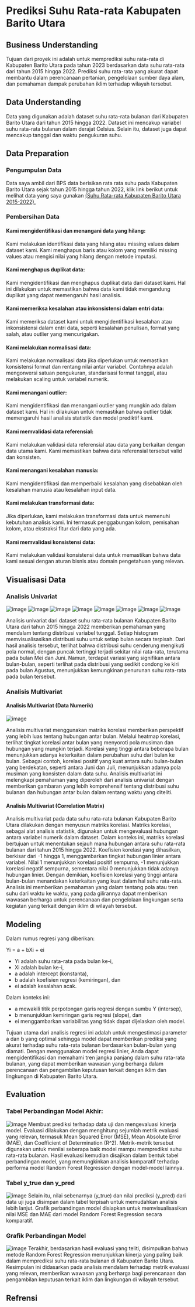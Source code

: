 # Prediksi Suhu Rata-rata Kabupaten Barito Utara
## Business Understanding
Tujuan dari proyek ini adalah untuk memprediksi suhu rata-rata di Kabupaten Barito Utara pada tahun 2023 berdasarkan data suhu rata-rata dari tahun 2015 hingga 2022. Prediksi suhu rata-rata yang akurat dapat membantu dalam perencanaan pertanian, pengelolaan sumber daya alam, dan pemahaman dampak perubahan iklim terhadap wilayah tersebut.
## Data Understanding
Data yang digunakan adalah dataset suhu rata-rata bulanan dari Kabupaten Barito Utara dari tahun 2015 hingga 2022. Dataset ini mencakup variabel suhu rata-rata bulanan dalam derajat Celsius. Selain itu, dataset juga dapat mencakup tanggal dan waktu pengukuran suhu.
## Data Preparation
### Pengumpulan Data
Data saya ambil dari BPS data berisikan rata rata suhu pada Kabupaten Barito Utara sejak tahun 2015 hingga tahun 2022, klik link berikut untuk melihat data yang saya gunakan 
[(Suhu Rata-rata Kabupaten Barito Utara 2015-2022).](Suhu.csv)

### Pembersihan Data
#### Kami mengidentifikasi dan menangani data yang hilang: 
Kami melakukan identifikasi data yang hilang atau missing values dalam dataset kami. Kami menghapus baris atau kolom yang memiliki missing values atau mengisi nilai yang hilang dengan metode imputasi.
#### Kami menghapus duplikat data: 
Kami mengidentifikasi dan menghapus duplikat data dari dataset kami. Hal ini dilakukan untuk memastikan bahwa data kami tidak mengandung duplikat yang dapat memengaruhi hasil analisis.
#### Kami memeriksa kesalahan atau inkonsistensi dalam entri data: 
Kami memeriksa dataset kami untuk mengidentifikasi kesalahan atau inkonsistensi dalam entri data, seperti kesalahan penulisan, format yang salah, atau outlier yang mencurigakan.
#### Kami melakukan normalisasi data: 
Kami melakukan normalisasi data jika diperlukan untuk memastikan konsistensi format dan rentang nilai antar variabel. Contohnya adalah mengonversi satuan pengukuran, standarisasi format tanggal, atau melakukan scaling untuk variabel numerik.
#### Kami menangani outlier: 
Kami mengidentifikasi dan menangani outlier yang mungkin ada dalam dataset kami. Hal ini dilakukan untuk memastikan bahwa outlier tidak memengaruhi hasil analisis statistik dan model prediktif kami.
#### Kami memvalidasi data referensial: 
Kami melakukan validasi data referensial atau data yang berkaitan dengan data utama kami. Kami memastikan bahwa data referensial tersebut valid dan konsisten.
#### Kami menangani kesalahan manusia: 
Kami mengidentifikasi dan memperbaiki kesalahan yang disebabkan oleh kesalahan manusia atau kesalahan input data.
#### Kami melakukan transformasi data: 
Jika diperlukan, kami melakukan transformasi data untuk memenuhi kebutuhan analisis kami. Ini termasuk penggabungan kolom, pemisahan kolom, atau ekstraksi fitur dari data yang ada.
#### Kami memvalidasi konsistensi data: 
Kami melakukan validasi konsistensi data untuk memastikan bahwa data kami sesuai dengan aturan bisnis atau domain pengetahuan yang relevan.

## Visualisasi Data
### Analisis Univariat
![image](https://github.com/Ega121320043/Prediksi-Suhu-Rata-rata-Kabupaten-Barito-Utara/assets/165037047/44b22c83-a59d-485c-b1e5-d4082220542b)
![image](https://github.com/Ega121320043/Prediksi-Suhu-Rata-rata-Kabupaten-Barito-Utara/assets/165037047/a7567afe-5ffa-4bf4-9b5b-ca22862aadde)
![image](https://github.com/Ega121320043/Prediksi-Suhu-Rata-rata-Kabupaten-Barito-Utara/assets/165037047/dce7b96a-3aea-42d0-9d05-c97be4fdfbc6)
![image](https://github.com/Ega121320043/Prediksi-Suhu-Rata-rata-Kabupaten-Barito-Utara/assets/165037047/6baa14b4-9c2a-478a-b76b-4a7dcc38b994)
![image](https://github.com/Ega121320043/Prediksi-Suhu-Rata-rata-Kabupaten-Barito-Utara/assets/165037047/1a63b060-dcbf-4057-bccb-835c966479e3)
![image](https://github.com/Ega121320043/Prediksi-Suhu-Rata-rata-Kabupaten-Barito-Utara/assets/165037047/90f812a5-1c87-4aad-afd5-60869504da50)
![image](https://github.com/Ega121320043/Prediksi-Suhu-Rata-rata-Kabupaten-Barito-Utara/assets/165037047/b0e79392-58fc-4f9c-9ec3-5da2ba271702)
![image](https://github.com/Ega121320043/Prediksi-Suhu-Rata-rata-Kabupaten-Barito-Utara/assets/165037047/c482478f-85a5-4b47-b5f8-eee64a7f58c7)

Analisis univariat dari dataset suhu rata-rata bulanan Kabupaten Barito Utara dari tahun 2015 hingga 2022 memberikan pemahaman yang mendalam tentang distribusi variabel tunggal. Setiap histogram memvisualisasikan distribusi suhu untuk setiap bulan secara terpisah. Dari hasil analisis tersebut, terlihat bahwa distribusi suhu cenderung mengikuti pola normal, dengan puncak tertinggi terjadi sekitar nilai rata-rata, terutama pada bulan Mei dan Juni. Namun, terdapat variasi yang signifikan antara bulan-bulan, seperti terlihat pada distribusi yang sedikit condong ke kiri pada bulan Agustus, menunjukkan kemungkinan penurunan suhu rata-rata pada bulan tersebut.

### Analisis Multivariat 
#### Analisis Multivariat (Data Numerik)
![image](https://github.com/Ega121320043/Prediksi-Suhu-Rata-rata-Kabupaten-Barito-Utara/assets/165037047/4a4cf482-85c3-4bdd-863b-f4cdc58e11fe)

Analisis multivariat menggunakan matriks korelasi memberikan perspektif yang lebih luas tentang hubungan antar bulan. Melalui heatmap korelasi, terlihat tingkat korelasi antar bulan yang menyoroti pola musiman dan hubungan yang mungkin terjadi. Korelasi yang tinggi antara beberapa bulan menunjukkan adanya keterkaitan dalam perubahan suhu dari bulan ke bulan. Sebagai contoh, korelasi positif yang kuat antara suhu bulan-bulan yang berdekatan, seperti antara Juni dan Juli, menunjukkan adanya pola musiman yang konsisten dalam data suhu. Analisis multivariat ini melengkapi pemahaman yang diperoleh dari analisis univariat dengan memberikan gambaran yang lebih komprehensif tentang distribusi suhu bulanan dan hubungan antar bulan dalam rentang waktu yang diteliti.

#### Analisis Multivariat (Correlation Matrix)
Analisis multivariat pada data suhu rata-rata bulanan Kabupaten Barito Utara dilakukan dengan menyusun matriks korelasi. Matriks korelasi, sebagai alat analisis statistik, digunakan untuk mengevaluasi hubungan antara variabel numerik dalam dataset. Dalam konteks ini, matriks korelasi bertujuan untuk menentukan sejauh mana hubungan antara suhu rata-rata bulanan dari tahun 2015 hingga 2022. Koefisien korelasi yang dihasilkan, berkisar dari -1 hingga 1, menggambarkan tingkat hubungan linier antara variabel. Nilai 1 menunjukkan korelasi positif sempurna, -1 menunjukkan korelasi negatif sempurna, sementara nilai 0 menunjukkan tidak adanya hubungan linier. Dengan demikian, koefisien korelasi yang tinggi antara bulan-bulan menandakan keterkaitan yang kuat dalam hal suhu rata-rata. Analisis ini memberikan pemahaman yang dalam tentang pola atau tren suhu dari waktu ke waktu, yang pada gilirannya dapat memberikan wawasan berharga untuk perencanaan dan pengelolaan lingkungan serta kegiatan yang terkait dengan iklim di wilayah tersebut.

## Modeling
Dalam rumus regresi yang diberikan:

Yi = a + bXi + ei

- Yi adalah suhu rata-rata pada bulan ke-i,
- Xi adalah bulan ke-i,
- a adalah intercept (konstanta),
- b adalah koefisien regresi (kemiringan), dan
- ei adalah kesalahan acak.

Dalam konteks ini:

- a mewakili titik perpotongan garis regresi dengan sumbu Y (intersep),
- b menunjukkan kemiringan garis regresi (slope), dan
- ei menggambarkan variabilitas yang tidak dapat dijelaskan oleh model.

Tujuan utama dari analisis regresi ini adalah untuk mengestimasi parameter a dan b yang optimal sehingga model dapat memberikan prediksi yang akurat terhadap suhu rata-rata bulanan berdasarkan bulan-bulan yang diamati. Dengan menggunakan model regresi linier, Anda dapat mengidentifikasi dan memahami tren jangka panjang dalam suhu rata-rata bulanan, yang dapat memberikan wawasan yang berharga dalam perencanaan dan pengambilan keputusan terkait dengan iklim dan lingkungan di Kabupaten Barito Utara.

## Evaluation
### Tabel Perbandingan Model Akhir:
![image](https://github.com/Ega121320043/Prediksi-Suhu-Rata-rata-Kabupaten-Barito-Utara/assets/165037047/2d7f2f89-88cb-4c7c-9d69-b8944df5821e)
Membuat prediksi terhadap data uji dan mengevaluasi kinerja model. Evaluasi dilakukan dengan menghitung sejumlah metrik evaluasi yang relevan, termasuk Mean Squared Error (MSE), Mean Absolute Error (MAE), dan Coefficient of Determination (R^2). Metrik-metrik tersebut digunakan untuk menilai seberapa baik model mampu memprediksi suhu rata-rata bulanan. Hasil evaluasi kemudian disajikan dalam bentuk tabel perbandingan model, yang memungkinkan analisis komparatif terhadap performa model Random Forest Regression dengan model-model lainnya.
### Tabel y_true dan y_pred
![image](https://github.com/Ega121320043/Prediksi-Suhu-Rata-rata-Kabupaten-Barito-Utara/assets/165037047/a85a0b5a-2157-4df8-abf6-5b88785b8fda)
Selain itu, nilai sebenarnya (y_true) dan nilai prediksi (y_pred) dari data uji juga disimpan dalam tabel terpisah untuk memudahkan analisis lebih lanjut. Grafik perbandingan model disiapkan untuk memvisualisasikan nilai MSE dan MAE dari model Random Forest Regression secara komparatif.

### Grafik Perbandingan Model 
![image](https://github.com/Ega121320043/Prediksi-Suhu-Rata-rata-Kabupaten-Barito-Utara/assets/165037047/9d461eb4-f935-4c27-8ccd-84dbae074054)
Terakhir, berdasarkan hasil evaluasi yang teliti, disimpulkan bahwa metode Random Forest Regression menunjukkan kinerja yang paling baik dalam memprediksi suhu rata-rata bulanan di Kabupaten Barito Utara. Kesimpulan ini didasarkan pada analisis mendalam terhadap metrik evaluasi yang relevan, memberikan wawasan yang berharga bagi perencanaan dan pengambilan keputusan terkait iklim dan lingkungan di wilayah tersebut.

## Refrensi
